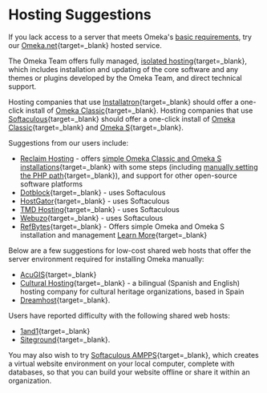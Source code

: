 # Hosting Suggestions

If you lack access to a server that meets Omeka's [basic requirements](../Installation/System_Requirements.md), try our [Omeka.net](http://omeka.net){target=_blank} hosted service.

The Omeka Team offers fully managed, [isolated hosting](http://omeka.org/about/services/){target=_blank}, which includes installation and updating of the core software and any themes or plugins developed by the Omeka Team, and direct technical support.

Hosting companies that use [Installatron](https://installatron.com/){target=_blank} should offer a one-click install of [Omeka Classic](https://installatron.com/omeka){target=_blank}. Hosting companies that use [Softaculous](https://softaculous.com/){target=_blank} should offer a one-click install of [Omeka Classic](https://www.softaculous.com/softaculous/apps/educational/Omeka){target=_blank} and [Omeka S](https://www.softaculous.com/softaculous/apps/others/Omeka_S){target=_blank}.

Suggestions from our users include:

-   [Reclaim Hosting](https://reclaimhosting.com/) - offers [simple Omeka Classic and Omeka S installations](https://support.reclaimhosting.com/hc/en-us/sections/204007617-Omeka){target=_blank} with some steps (including [manually setting the PHP path](https://community.reclaimhosting.com/t/working-with-omeka-classic/194/2){target=_blank}), and support for other open-source software platforms
-   [Dotblock](http://www.dotblock.com){target=_blank} - uses Softaculous
-   [HostGator](http://hostgator.com){target=_blank} - uses Softaculous
-   [TMD Hosting](https://www.tmdhosting.com){target=_blank} - uses Softaculous
-   [Webuzo](http://webuzo.com){target=_blank} - uses Softaculous
-   [RefBytes](https://manage.refbytes.com){target=_blank} - Offers simple Omeka and Omeka S installation and management [Learn More](https://manage.refbytes.com/documentation/introduction){target=_blank}

Below are a few suggestions for low-cost shared web hosts that offer the server environment required for installing Omeka manually:

-   [AcuGIS](http://www.acugis.com){target=_blank}
-   [Cultural Hosting](https://culturalhosting.com){target=_blank} - a bilingual (Spanish and English) hosting company for cultural heritage organizations, based in Spain
-   [Dreamhost](https://dreamhost.com){target=_blank}.

Users have reported difficulty with the following shared web hosts:

-   [1and1](http://www.1and1.com){target=_blank}
-   [Siteground](http://www.siteground.com){target=_blank}.

You may also wish to try [Softaculous AMPPS](http://www.ampps.com){target=_blank}, which creates a virtual website environment on your local computer, complete with databases, so that you can build your website offline or share it within an organization.
